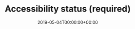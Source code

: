 ---
title: 'Accessibility status (required)'
field: 'dcterms.accessRights'
slug: 'dcterms-accessRights'
description: 'Information about who can access the resource or an indication of its security status. May include information regarding access or restrictions based on privacy, security, or other policies. In the CGSpace context this is usually "Open Access" or "Limited Access".'
required: True
vocabulary: 'dcterms-accessRights.txt'
date: '2019-05-04T00:00:00+00:00'
---